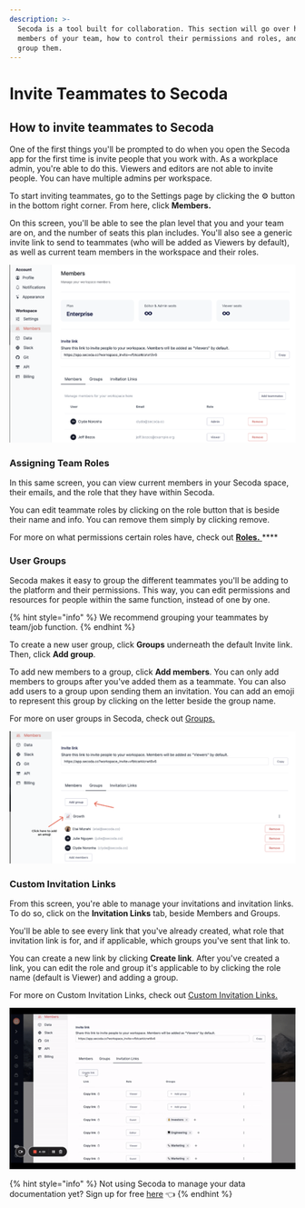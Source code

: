 ```yaml
---
description: >-
  Secoda is a tool built for collaboration. This section will go over how to add
  members of your team, how to control their permissions and roles, and how to
  group them.
---
```


# Invite Teammates to Secoda

## How to invite teammates to Secoda

One of the first things you'll be prompted to do when you open the Secoda app for the first time is invite people that you work with. As a workplace admin, you're able to do this. Viewers and editors are not able to invite people. You can have multiple admins per workspace.&#x20;

To start inviting teammates, go to the Settings page by clicking the ⚙ button in the bottom right corner. From here, click **Members.**&#x20;

On this screen, you'll be able to see the plan level that you and your team are on, and the number of seats this plan includes. You'll also see a generic invite link to send to teammates (who will be added as Viewers by default), as well as current team members in the workspace and their roles.&#x20;

![](<../.gitbook/assets/Screen Shot 2022-04-11 at 11.50.54 AM.png>)

### Assigning Team Roles

In this same screen, you can view current members in your Secoda space, their emails, and the role that they have within Secoda.&#x20;

You can edit teammate roles by clicking on the role button that is beside their name and info. You can remove them simply by clicking remove.&#x20;

For more on what permissions certain roles have, check out [**Roles.** ](../user-management/roles.md)****

### User Groups

Secoda makes it easy to group the different teammates you'll be adding to the platform and their permissions. This way, you can edit permissions and resources for people within the same function, instead of one by one.&#x20;

{% hint style="info" %}
We recommend grouping your teammates by team/job function.&#x20;
{% endhint %}

To create a new user group, click **Groups** underneath the default Invite link. Then, click **Add group**.&#x20;

To add new members to a group, click **Add members**. You can only add members to groups after you've added them as a teammate. You can also add users to a group upon sending them an invitation. You can add an emoji to represent this group by clicking on the letter beside the group name.&#x20;

For more on user groups in Secoda, check out [Groups.](../user-management/groups.md)

![](<../.gitbook/assets/Group 590.png>)

### Custom Invitation Links

From this screen, you're able to manage your invitations and invitation links. To do so, click on the **Invitation Links** tab, beside Members and Groups.&#x20;

You'll be able to see every link that you've already created, what role that invitation link is for, and if applicable, which groups you've sent that link to.&#x20;

You can create a new link by clicking **Create link**. After you've created a link, you can edit the role and group it's applicable to by clicking the role name (default is Viewer) and adding a group.&#x20;

For more on Custom Invitation Links, check out [Custom Invitation Links. ](../user-management/custom-invitation-links/)

![](<../.gitbook/assets/ezgif.com-gif-maker (3).gif>)

{% hint style="info" %}
Not using Secoda to manage your data documentation yet? Sign up for free [here](https://app.secoda.co/) 👈
{% endhint %}
